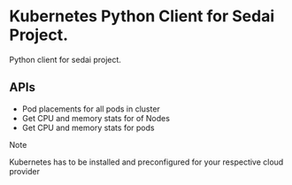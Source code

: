 # Kubernetes Python Client for Sedai Project.
Python client for sedai project.

## APIs 
- Pod placements for all pods in cluster
- Get CPU and memory stats for of Nodes
- Get CPU and memory stats for pods

> [!NOTE]
> Kubernetes has to be installed and preconfigured for your respective cloud provider
